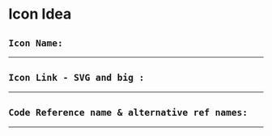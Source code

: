 # Icon Idea

## `Icon Name:`


------
## `Icon Link - SVG and big :`


------
## `Code Reference name & alternative ref names:`



------
